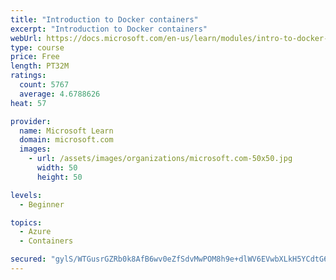 ```yaml
---
title: "Introduction to Docker containers"
excerpt: "Introduction to Docker containers"
webUrl: https://docs.microsoft.com/en-us/learn/modules/intro-to-docker-containers/
type: course
price: Free
length: PT32M
ratings:
  count: 5767
  average: 4.6788626
heat: 57

provider:
  name: Microsoft Learn
  domain: microsoft.com
  images:
    - url: /assets/images/organizations/microsoft.com-50x50.jpg
      width: 50
      height: 50

levels:
  - Beginner

topics:
  - Azure
  - Containers

secured: "gylS/WTGusrGZRb0k8AfB6wv0eZfSdvMwPOM8h9e+dlWV6EVwbXLkH5YCdtG6KmbY2pAWffZ/2o10+2RvX9IP+me/0EW68upOOMqCJxrduJpxgBpouWc7rJwST5ZZCCNfbIX36OSoyeD4Bq/g0oQGI3Qj9P68kir5Ls6vq2HJzAI0HlfU1ME1DU+/Ah1VeWTwE1kw0vK0tnTkydpv7rpcR3XWPKrgZVBpgvTyvJM3ofN1g4oJPQvKuYsxOVvGn5dU/5iqSiIZO8fIE0rjSJGPX9WPBUC7LF3QvuEv303Ze7oMZ5iewth7KJ1MTQX3lJxY+6VZ2M91q4bUVAgMvX+mO+9fnkG8BKnrbT6AYQtkjn3irve6z23dNy9nL/1go/q5/rDoK3rzkAas0Gw8ZjD2erbJBmDeupayyBgj4z7s0A=;PU89quQLcTs7niGSkQQPwA=="
---
```


